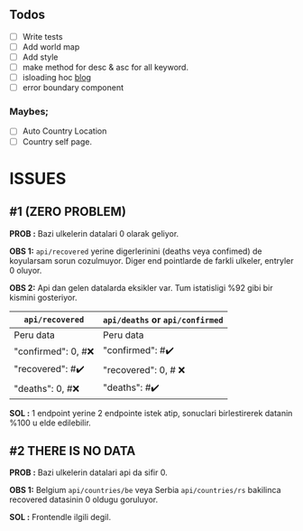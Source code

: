## Todos

- [ ] Write tests
- [ ] Add world map
- [ ] Add style
- [ ] make method for desc & asc for all keyword.
- [ ] isloading hoc [blog](https://blog.bitsrc.io/building-a-universal-higher-order-component-page-loader-for-your-react-app-46d74f7a6958)
- [ ] error boundary component

### Maybes;

- [ ] Auto Country Location
- [ ] Country self page.

# ISSUES

## #1 (ZERO PROBLEM)

**PROB :** Bazi ulkelerin datalari 0 olarak geliyor.

**OBS 1:** `api/recovered` yerine digerlerinini (deaths veya confimed) de koyularsam sorun cozulmuyor. Diger end pointlarde de farkli ulkeler, entryler 0 oluyor.

**OBS 2:** Api dan gelen datalarda eksikler var. Tum istatisligi %92 gibi bir kismini gosteriyor.

| `api/recovered`                  | `api/deaths` or `api/confirmed`  |
| -------------------------------- | :------------------------------- |
| Peru data                        | Peru data                        |
| "confirmed": 0, #:x:             | "confirmed": #:heavy_check_mark: |
| "recovered": #:heavy_check_mark: | "recovered": 0, # :x:            |
| "deaths": 0, #:x:                | "deaths": #:heavy_check_mark:    |

**SOL :** 1 endpoint yerine 2 endpointe istek atip, sonuclari birlestirerek datanin %100 u elde edilebilir.

## #2 THERE IS NO DATA

**PROB :** Bazi ulkelerin datalari api da sifir 0.

**OBS 1:** Belgium `api/countries/be` veya Serbia `api/countries/rs` bakilinca recovered datasinin 0 oldugu goruluyor.

**SOL :** Frontendle ilgili degil.
